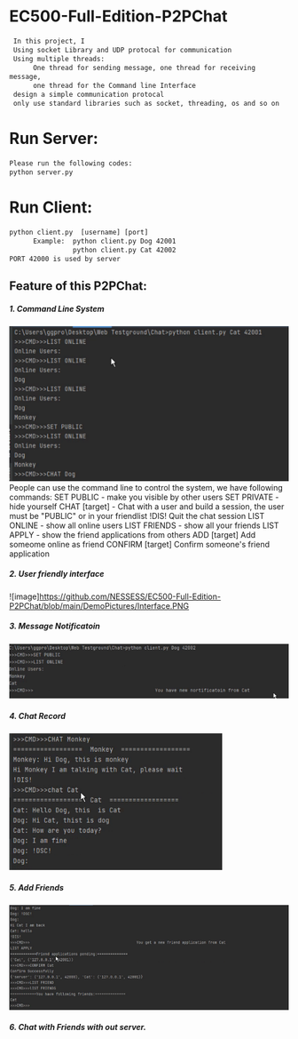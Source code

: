 # EC500-Full-Edition-P2PChat
     In this project, I
     Using socket Library and UDP protocal for communication 
     Using multiple threads: 
          One thread for sending message, one thread for receiving message, 
          one thread for the Command line Interface
     design a simple communication protocal
     only use standard libraries such as socket, threading, os and so on
# Run Server:
    Please run the following codes:
    python server.py
    
# Run Client:
    python client.py  [username] [port]
          Example:  python client.py Dog 42001
                    python client.py Cat 42002
    PORT 42000 is used by server
     
## Feature of this P2PChat:
##### 1. Command Line System
![image](https://github.com/NESSESS/EC500-Full-Edition-P2PChat/blob/main/DemoPictures/command_line.PNG)
     People can use the command line to control the system, we have following commands:
     SET PUBLIC  - make you visible by other users
     SET PRIVATE - hide yourself
     CHAT [target] - Chat with a user and build a session, the user must be "PUBLIC" or in your friendlist
     !DIS!   Quit the chat session 
     LIST ONLINE - show all online users
     LIST FRIENDS - show all your friends
     LIST APPLY - show the friend applications from others
     ADD [target] Add someome online as friend
     CONFIRM [target] Confirm someone's friend application

     
##### 2. User friendly interface
![image]https://github.com/NESSESS/EC500-Full-Edition-P2PChat/blob/main/DemoPictures/Interface.PNG

##### 3. Message Notificatoin
![imgae](https://github.com/NESSESS/EC500-Full-Edition-P2PChat/blob/main/DemoPictures/notification.PNG)




##### 4. Chat Record
![image](https://github.com/NESSESS/EC500-Full-Edition-P2PChat/blob/main/DemoPictures/chat_record.PNG)

##### 5. Add Friends
   ![image](https://github.com/NESSESS/EC500-Full-Edition-P2PChat/blob/main/DemoPictures/FriendApply1.PNG)

##### 6. Chat with Friends with out server.

   

  
